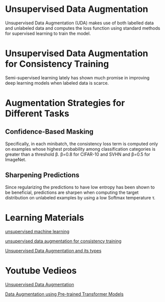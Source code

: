 # Unsupervised Data Augmentation
Unsupervised Data Augmentation (UDA) makes use of both labelled data and unlabeled data and computes the loss function using standard methods for supervised learning to train the model.
# Unsupervised Data Augmentation for Consistency Training
Semi-supervised learning lately has shown much promise in improving deep learning
models when labeled data is scarce. 
# Augmentation Strategies for Different Tasks

## Confidence-Based Masking
Specifically, in each minibatch, the consistency loss term is computed only on examples whose highest probability among classification categories is greater than a threshold β. β=0.8 for CIFAR-10 and SVHN and β=0.5 for ImageNet.

## Sharpening Predictions
Since regularizing the predictions to have low entropy has been shown to be beneficial, predictions are sharpen when computing the target distribution on unlabeled examples by using a low Softmax temperature τ.

# Learning Materials
[unsupervised machine learning](https://www.linedata.com/what-unsupervised-machine-learning#:~:text=We%20can%20think%20of%20unsupervised,on%20their%20similarity%20and%20differences.)

[unsupervised data augmentation for consistency training](https://scholar.google.co.in/scholar?q=unsupervised+data+augmentation+for+consistency+training&hl=en&as_sdt=0&as_vis=1&oi=scholart)

[Unsupervised Data Augmentation and its types](https://sh-tsang.medium.com/review-uda-unsupervised-data-augmentation-for-consistency-training-3c97274b20c5)

# Youtube Vedieos

[Unsupervised Data Augmentation
](https://www.youtube.com/watch?v=-u8Mi57BDIY)

[Data Augmentation using Pre-trained Transformer Models](https://www.youtube.com/watch?v=3N_a7LAU-pc)
